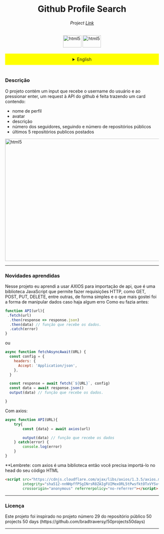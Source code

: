 <h1 align="center">Github Profile Search</h1>
<h6 align="center">Project <a href="https://sc-github-profilesearch.vercel.app/" target="_blank">Link</a></h6>
<div align="center"><img src="https://upload.wikimedia.org/wikipedia/commons/thumb/0/05/Flag_of_Brazil.svg/2560px-Flag_of_Brazil.svg.png" alt="html5" width="60" height="40"/>
	<img src="https://upload.wikimedia.org/wikipedia/en/thumb/a/a4/Flag_of_the_United_States.svg/1280px-Flag_of_the_United_States.svg.png" alt="html5" width="60" height="40"/>
</div>
<br>

<details>

<summary  align="center" style="background-color: #ffff00; padding: 10px;">English</summary>

<h3>Description</h3>
The project contains an input that receives the user's username and when enter is pressed, a request is made to the GitHub API bringing a card containing:

- profile name
- avatar
- description
- number of followers, following, and number of public repositories
- last 5 public repositories posted
- <img src="https://i.imgur.com/jkOLjQC.png" alt="html5" width="800" height="400"/></div>

<hr>
<h3>New skills learned</h3>
In this project, I learned how to use AXIOS for API import, which is a JavaScript library that allows you to make HTTP requests, such as GET, POST, PUT, DELETE, among others, in a simple way, and what I liked the most was the way of handling data in case there is an error.

How I used to do it:

```JavaScript
function API(url){
 .fetch(url)
  .then(response => response.json)
  .then(data) // função que recebe os dados.
  .catch(error)
}
```

Or
```JavaScript
async function fetchAsyncAwait(URL) {
  const config = {
    headers: {
      Accept: 'Application/json',
    },
  }

  const response = await fetch(`${URL}`, config)
  const data = await response.json()
  output(data) // função que recebe os dados.

}
```

With axios:
```JavaScript
async function API(URL){
	try{
		const {data} = await axios(url)

		output(data) // função que recebe os dados
	} catch(error) {
		console.log(error)
	}
}
```
**Reminder: with axios being a library, you need to import it in the head of your HTML code
```HTML
<script src="https://cdnjs.cloudflare.com/ajax/libs/axios/1.3.5/axios.min.js"
        integrity="sha512-nnNHpffPSgINrsR8ZAIgFUIMexORL5tPwsfktOTxVYSv+AUAILuFYWES8IHl+hhIhpFGlKvWFiz9ZEusrPcSBQ=="
        crossorigin="anonymous" referrerpolicy="no-referrer"></script>
```
<hr>
<h3>License</h3>
This project was inspired by project number 29 from the public repository 50 projects 50 days (https://github.com/bradtraversy/50projects50days)

</details>
<br>
<h3>Descrição</h3>

O projeto contém um input que recebe o username do usuário e ao pressionar enter, um request à API do github é feita trazendo um card contendo:
- nome de perfil
- avatar
- descrição
- número dos seguidores, seguindo e número de repositórios públicos
- últimos 5 repositórios publicos postados

<img src="https://i.imgur.com/jkOLjQC.png" alt="html5" width="800" height="400"/></div>
<hr>
<h3>Novidades aprendidas</h3>
Nesse projeto eu aprendi a usar AXIOS para importação de api, que é uma biblioteca JavaScript que permite fazer requisições HTTP, como GET, POST, PUT, DELETE, entre outras, de forma simples e o que mais gostei foi a forma de manipular dados caso haja algum erro
Como eu fazia antes:

```JavaScript
function API(url){
 .fetch(url)
  .then(response => response.json)
  .then(data) // função que recebe os dados.
  .catch(error)
}
```
ou
```JavaScript
async function fetchAsyncAwait(URL) {
  const config = {
    headers: {
      Accept: 'Application/json',
    },
  }

  const response = await fetch(`${URL}`, config)
  const data = await response.json()
  output(data) // função que recebe os dados.

}
```

Com axios:
```JavaScript
async function API(URL){
	try{
		const {data} = await axios(url)

		output(data) // função que recebe os dados
	} catch(error) {
		console.log(error)
	}
}
```
**Lembrete: com axios é uma biblioteca então você precisa importá-lo no head do seu código HTML
```HTML
<script src="https://cdnjs.cloudflare.com/ajax/libs/axios/1.3.5/axios.min.js"
        integrity="sha512-nnNHpffPSgINrsR8ZAIgFUIMexORL5tPwsfktOTxVYSv+AUAILuFYWES8IHl+hhIhpFGlKvWFiz9ZEusrPcSBQ=="
        crossorigin="anonymous" referrerpolicy="no-referrer"></script>
```
<hr>
<h3>Licença</h3>
Este projeto foi inspirado no projeto número 29 do repositório público 50 projects 50 days (https://github.com/bradtraversy/50projects50days)


---
